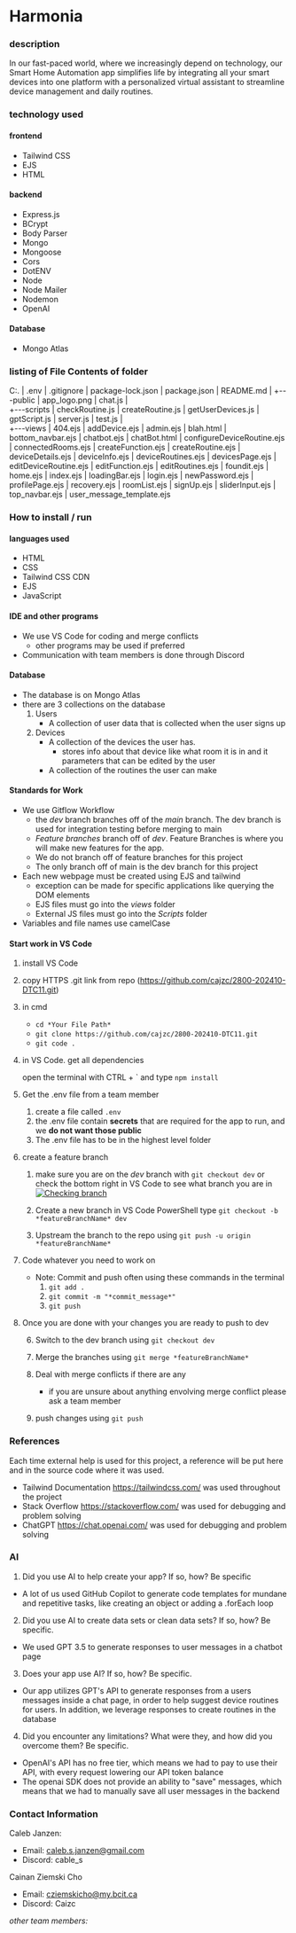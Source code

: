 # Harmonia
### description
In our fast-paced world, where we increasingly depend on technology, our Smart Home Automation app simplifies life by integrating all your smart devices into one platform with a personalized virtual assistant to streamline device management and daily routines.
### technology used

#### frontend
- Tailwind CSS
- EJS
- HTML

#### backend
- Express.js
- BCrypt
- Body Parser
- Mongo
- Mongoose
- Cors
- DotENV
- Node
- Node Mailer
- Nodemon
- OpenAI

#### Database
- Mongo Atlas

### listing of File Contents of folder
C:.
|   .env
|   .gitignore
|   package-lock.json
|   package.json
|   README.md
|
+---public
|       app_logo.png
|       chat.js
|       
+---scripts
|       checkRoutine.js
|       createRoutine.js
|       getUserDevices.js
|       gptScript.js
|       server.js
|       test.js
|       
+---views
|       404.ejs
|       addDevice.ejs
|       admin.ejs
|       blah.html
|       bottom_navbar.ejs
|       chatbot.ejs
|       chatBot.html
|       configureDeviceRoutine.ejs
|       connectedRooms.ejs
|       createFunction.ejs
|       createRoutine.ejs
|       deviceDetails.ejs
|       deviceInfo.ejs
|       deviceRoutines.ejs
|       devicesPage.ejs
|       editDeviceRoutine.ejs
|       editFunction.ejs
|       editRoutines.ejs
|       foundit.ejs
|       home.ejs
|       index.ejs
|       loadingBar.ejs
|       login.ejs
|       newPassword.ejs
|       profilePage.ejs
|       recovery.ejs
|       roomList.ejs
|       signUp.ejs
|       sliderInput.ejs
|       top_navbar.ejs
|       user_message_template.ejs

### How to install / run
#### languages used
- HTML
- CSS
- Tailwind CSS CDN
- EJS
- JavaScript

#### IDE and other programs
- We use VS Code for coding and merge conflicts
	- other programs may be used if preferred
- Communication with team members is done through Discord

#### Database
- The database is on Mongo Atlas
- there are 3 collections on the database
	1. Users
		- A collection of user data that is collected when the user signs up
	2. Devices
		- A collection of the devices the user has.
			- stores info about that device like what room it is in and it parameters that can be edited by the user
		- A collection of the routines the user can make

#### Standards for Work
- We use Gitflow Workflow 
	- the *dev* branch branches off of the *main* branch. The dev branch is used for integration testing before merging to main
	- *Feature branches* branch off of *dev*. Feature Branches is where you will make new features for the app.
	- We do not branch off of feature branches for this project
	- The only branch off of main is the dev branch for this project
- Each new webpage must be created using EJS and tailwind
	- exception can be made for specific applications like querying the DOM elements
	- EJS files must go into the *views* folder
	- External JS files must go into the *Scripts* folder
- Variables and file names use camelCase

#### Start work in VS Code
1. install VS Code
2. copy HTTPS .git link from repo (https://github.com/cajzc/2800-202410-DTC11.git)
3. in cmd
   - `cd *Your File Path*`
   - `git clone https://github.com/cajzc/2800-202410-DTC11.git`
   - `git code .`

4. in VS Code. get all dependencies

	open the terminal with CTRL + \` and type `npm install`

6. Get the .env file from a team member
	1. create a file called `.env` 
	2. the .env file contain **secrets** that are required for the app to run, and we **do not want those public**
	3. The .env file has to be in the highest level folder

7. create a feature branch
	1. make sure you are on the *dev* branch with `git checkout dev` or check the bottom right in VS Code to see what branch you are in[![Checking branch](https://cdn.discordapp.com/attachments/1060777468925071511/1245879209726050304/image.png?ex=665a5aee&is=6659096e&hm=fb855f91ca5b471f744c734f39be8c5c908549212ee51c2ce4b538e2faa572d8& "Checking branch")](https://cdn.discordapp.com/attachments/1060777468925071511/1245879209726050304/image.png?ex=665a5aee&is=6659096e&hm=fb855f91ca5b471f744c734f39be8c5c908549212ee51c2ce4b538e2faa572d8& "Checking branch")
	2. Create a new branch
		in VS Code PowerShell type `git checkout -b *featureBranchName* dev`

	3. Upstream the branch to the repo using 
	`git push -u origin *featureBranchName*`
2. Code whatever you need to work on
	- Note: Commit and push often using these commands in the terminal
		1. `git add .`
		2. `git commit -m "*commit_message*"`
		3. `git push`
3. Once you are done with your changes you are ready to push to dev

	6. Switch to the dev branch using `git checkout dev`

	7. Merge the branches using `git merge *featureBranchName*`

	8. Deal with merge conflicts if there are any
		- if you are unsure about anything envolving merge conflict please ask a team member

	9. push changes using `git push`

### References
Each time external help is used for this project, a reference will be put here and in the source code where it was used.
- Tailwind Documentation https://tailwindcss.com/ was used throughout the project
- Stack Overflow https://stackoverflow.com/ was used for debugging and problem solving
- ChatGPT https://chat.openai.com/ was used for debugging and problem solving

### AI
1. Did you use AI to help create your app? If so, how? Be specific 
- A lot of us used GitHub Copilot to generate code templates for mundane and repetitive tasks, like creating an object or adding a .forEach loop
2. Did you use AI to create data sets or clean data sets? If so, how? Be specific.
- We used GPT 3.5 to generate responses to user messages in a chatbot page
3. Does your app use AI? If so, how? Be specific.
- Our app utilizes GPT's API to generate responses from a users messages inside a chat page, in order to help suggest device routines for users. In addition, we leverage responses to create routines in the database
4. Did you encounter any limitations? What were they, and how did you overcome them? Be specific.
- OpenAI's API has no free tier, which means we had to pay to use their API, with every request lowering our API token balance
- The openai SDK does not provide an ability to "save" messages, which means that we had to manually save all user messages in the backend

### Contact Information
Caleb Janzen:
- Email: caleb.s.janzen@gmail.com
- Discord: cable_s

Cainan Ziemski Cho
- Email: cziemskicho@my.bcit.ca
- Discord: Caizc

*other team members:*
